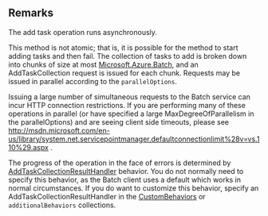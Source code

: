 ## Remarks  
 The add task operation runs asynchronously.  
  
 This method is not atomic; that is, it is possible for the method to start adding tasks and             then fail. The collection of tasks to add is broken down into chunks of size at most [Microsoft.Azure.Batch](assetId:///N:Microsoft.Azure.Batch?qualifyHint=False&autoUpgrade=True),             and an AddTaskCollection request is issued for each chunk.  Requests may be issued in parallel according to             the `parallelOptions`.  
  
 Issuing a large number of simultaneous requests to the Batch service can incur HTTP connection restrictions.             If you are performing many of these operations in parallel (or have specified a large MaxDegreeOfParallelism in             the parallelOptions) and are seeing client side timeouts, please see              http://msdn.microsoft.com/en-us/library/system.net.servicepointmanager.defaultconnectionlimit%28v=vs.110%29.aspx .  
  
 The progress of the operation in the face of errors is determined by [AddTaskCollectionResultHandler](assetId:///T:Microsoft.Azure.Batch.AddTaskCollectionResultHandler?qualifyHint=False&autoUpgrade=True) behavior.             You do not normally need to specify this behavior, as the Batch client uses a default which works in normal circumstances.             If you do want to customize this behavior, specify an AddTaskCollectionResultHandler in the [CustomBehaviors](assetId:///P:Microsoft.Azure.Batch.JobOperations.CustomBehaviors?qualifyHint=False&autoUpgrade=True) or `additionalBehaviors` collections.
